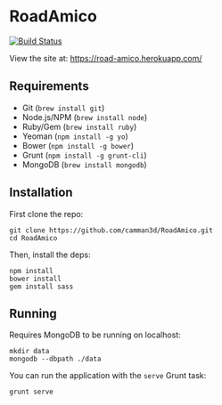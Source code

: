 # RoadAmico

[![Build Status](https://travis-ci.org/camman3d/RoadAmico.svg)](https://travis-ci.org/camman3d/RoadAmico)

View the site at: https://road-amico.herokuapp.com/

## Requirements

* Git (`brew install git`)
* Node.js/NPM (`brew install node`)
* Ruby/Gem (`brew install ruby`)
* Yeoman (`npm install -g yo`)
* Bower (`npm install -g bower`)
* Grunt (`npm install -g grunt-cli`)
* MongoDB (`brew install mongodb`)

## Installation

First clone the repo:

```
git clone https://github.com/camman3d/RoadAmico.git
cd RoadAmico
```

Then, install the deps:

```
npm install
bower install
gem install sass
```

## Running

Requires MongoDB to be running on localhost:

```
mkdir data
mongodb --dbpath ./data
```

You can run the application with the `serve` Grunt task:

```
grunt serve
```
